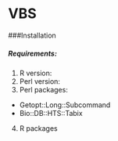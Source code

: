 # VBS

###Installation
##### Requirements:
1. R version: 
2. Perl version: 
3. Perl packages:
* Getopt::Long::Subcommand
* Bio::DB::HTS::Tabix

4. R packages
